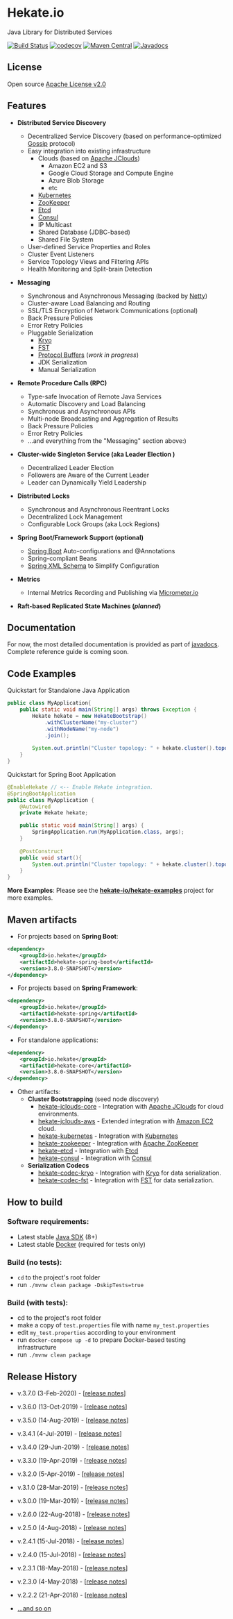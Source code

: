 # Hekate.io

Java Library for Distributed Services

[![Build Status](https://travis-ci.org/hekate-io/hekate.svg?branch=master)](https://travis-ci.org/hekate-io/hekate)
[![codecov](https://codecov.io/gh/hekate-io/hekate/branch/master/graph/badge.svg)](https://codecov.io/gh/hekate-io/hekate)
[![Maven Central](https://maven-badges.herokuapp.com/maven-central/io.hekate/hekate-all/badge.svg)](https://search.maven.org/search?q=io.hekate)
[![Javadocs](http://javadoc.io/badge/io.hekate/hekate-all.svg)](http://javadoc.io/doc/io.hekate/hekate-all)

## License
Open source [Apache License v2.0](http://www.apache.org/licenses/)  

## Features

- **Distributed Service Discovery**
    - Decentralized Service Discovery (based on performance-optimized [Gossip](https://en.wikipedia.org/wiki/Gossip_protocol) protocol)
    - Easy integration into existing infrastructure
        - Clouds (based on [Apache JClouds](https://jclouds.apache.org))
            - Amazon EC2 and S3
            - Google Cloud Storage and Compute Engine
            - Azure Blob Storage
            - etc
        - [Kubernetes](https://kubernetes.io)    
        - [ZooKeeper](https://zookeeper.apache.org)
        - [Etcd](https://github.com/coreos/etcd)
        - [Consul](https://github.com/hashicorp/consul)
        - IP Multicast
        - Shared Database (JDBC-based)
        - Shared File System
    - User-defined Service Properties and Roles
    - Cluster Event Listeners    
    - Service Topology Views and Filtering APIs
    - Health Monitoring and Split-brain Detection
    
- **Messaging**
    - Synchronous and Asynchronous Messaging (backed by [Netty](https://netty.io))
    - Cluster-aware Load Balancing and Routing
    - SSL/TLS Encryption of Network Communications (optional)
    - Back Pressure Policies
    - Error Retry Policies
    - Pluggable Serialization
        - [Kryo](https://github.com/EsotericSoftware/kryo)
        - [FST](https://github.com/RuedigerMoeller/fast-serialization)
        - [Protocol Buffers](https://developers.google.com/protocol-buffers/) (_work in progress_)
        - JDK Serialization
        - Manual Serialization
        
- **Remote Procedure Calls (RPC)**
    - Type-safe Invocation of Remote Java Services
    - Automatic Discovery and Load Balancing
    - Synchronous and Asynchronous APIs
    - Multi-node Broadcasting and Aggregation of Results
    - Back Pressure Policies
    - Error Retry Policies
    - ...and everything from the "Messaging" section above:)
    
- **Cluster-wide Singleton Service (aka Leader Election )**
    - Decentralized Leader Election
    - Followers are Aware of the Current Leader
    - Leader can Dynamically Yield Leadership

- **Distributed Locks**
    - Synchronous and Asynchronous Reentrant Locks
    - Decentralized Lock Management
    - Configurable Lock Groups (aka Lock Regions)
                
- **Spring Boot/Framework Support (optional)**
    - [Spring Boot](https://spring.io/projects/spring-boot) Auto-configurations and @Annotations
    - Spring-compliant Beans
    - [Spring XML Schema](https://docs.spring.io/spring/docs/4.3.x/spring-framework-reference/html/xsd-configuration.html) 
      to Simplify Configuration

- **Metrics**
    - Internal Metrics Recording and Publishing via [Micrometer.io](https://micrometer.io/) 

- **Raft-based Replicated State Machines (_planned_)**


## Documentation

For now, the most detailed documentation is provided as part of [javadocs](http://javadoc.io/doc/io.hekate/hekate-all/). 
Complete reference guide is coming soon.

## Code Examples

Quickstart for Standalone Java Application
```java
public class MyApplication{
    public static void main(String[] args) throws Exception {
        Hekate hekate = new HekateBootstrap()
            .withClusterName("my-cluster")
            .withNodeName("my-node")
            .join();
        
        System.out.println("Cluster topology: " + hekate.cluster().topology());
    }
}

```

Quickstart for Spring Boot Application
```java
@EnableHekate // <-- Enable Hekate integration.
@SpringBootApplication
public class MyApplication {
    @Autowired
    private Hekate hekate;

    public static void main(String[] args) {
        SpringApplication.run(MyApplication.class, args);
    }
    
    @PostConstruct
    public void start(){
        System.out.println("Cluster topology: " + hekate.cluster().topology());
    }
}
```

__More Examples__: Please see the **[hekate-io/hekate-examples](https://github.com/hekate-io/hekate-examples)** project for more examples.


## Maven artifacts

 * For projects based on **Spring Boot**:
```xml
<dependency>
    <groupId>io.hekate</groupId>
    <artifactId>hekate-spring-boot</artifactId>
    <version>3.8.0-SNAPSHOT</version>
</dependency>
```

 * For projects based on **Spring Framework**:
```xml
<dependency>
    <groupId>io.hekate</groupId>
    <artifactId>hekate-spring</artifactId>
    <version>3.8.0-SNAPSHOT</version>
</dependency>
```

 * For standalone applications:
```xml
<dependency>
    <groupId>io.hekate</groupId>
    <artifactId>hekate-core</artifactId>
    <version>3.8.0-SNAPSHOT</version>
</dependency>
```

 * Other artifacts:
    - **Cluster Bootstrapping** (seed node discovery)
        - [hekate-jclouds-core](hekate-jclouds-core/) - Integration with [Apache JClouds](https://jclouds.apache.org) 
          for cloud environments.
        - [hekate-jclouds-aws](hekate-jclouds-aws/) - Extended integration with [Amazon EC2](https://aws.amazon.com) cloud.
        - [hekate-kubernetes](hekate-kubernetes/) - Integration with [Kubernetes](https://kubernetes.io) 
        - [hekate-zookeeper](hekate-zookeeper/) - Integration with [Apache ZooKeeper](https://zookeeper.apache.org) 
        - [hekate-etcd](hekate-etcd/) - Integration with [Etcd](https://github.com/etcd-io/etcd) 
        - [hekate-consul](hekate-consul/) - Integration with [Consul](https://github.com/hashicorp/consul) 
    - **Serialization Codecs**
        - [hekate-codec-kryo](hekate-codec-kryo/README.md) - Integration with [Kryo](https://github.com/EsotericSoftware/kryo) for data 
          serialization.
        - [hekate-codec-fst](hekate-codec-fst/README.md) - Integration with [FST](https://github.com/RuedigerMoeller/fast-serialization) for 
          data serialization.

## How to build

### Software requirements:

 - Latest stable [Java SDK](https://adoptopenjdk.net/) (8+)
 - Latest stable [Docker](https://www.docker.com) (required for tests only)


### Build (no tests):

 - `cd` to the project's root folder
 - run `./mvnw clean package -DskipTests=true`
 
### Build (with tests):
 
  - cd to the project's root folder
  - make a copy of `test.properties` file with name `my_test.properties`
  - edit `my_test.properties` according to your environment
  - run `docker-compose up -d` to prepare Docker-based testing infrastructure
  - run `./mvnw clean package`
  
## Release History

 - v.3.7.0 (3-Feb-2020) - [[release notes](https://github.com/hekate-io/hekate/releases/tag/v.3.7.0)]

 - v.3.6.0 (13-Oct-2019) - [[release notes](https://github.com/hekate-io/hekate/releases/tag/v.3.6.0)]
 
 - v.3.5.0 (14-Aug-2019) - [[release notes](https://github.com/hekate-io/hekate/releases/tag/v.3.5.0)]
 
 - v.3.4.1 (4-Jul-2019) - [[release notes](https://github.com/hekate-io/hekate/releases/tag/v.3.4.1)]

 - v.3.4.0 (29-Jun-2019) - [[release notes](https://github.com/hekate-io/hekate/releases/tag/v.3.4.0)]
 
 - v.3.3.0 (19-Apr-2019) - [[release notes](https://github.com/hekate-io/hekate/releases/tag/v.3.3.0)]
 
 - v.3.2.0 (5-Apr-2019) - [[release notes](https://github.com/hekate-io/hekate/releases/tag/v.3.2.0)]
 
 - v.3.1.0 (28-Mar-2019) - [[release notes](https://github.com/hekate-io/hekate/releases/tag/v.3.1.0)]
 
 - v.3.0.0 (19-Mar-2019) - [[release notes](https://github.com/hekate-io/hekate/releases/tag/v.3.0.0)]
 
 - v.2.6.0 (22-Aug-2018) - [[release notes](https://github.com/hekate-io/hekate/releases/tag/v.2.6.0)]

 - v.2.5.0 (4-Aug-2018) - [[release notes](https://github.com/hekate-io/hekate/releases/tag/v.2.5.0)]

 - v.2.4.1 (15-Jul-2018) - [[release notes](https://github.com/hekate-io/hekate/releases/tag/v.2.4.1)]

 - v.2.4.0 (15-Jul-2018) - [[release notes](https://github.com/hekate-io/hekate/releases/tag/v.2.4.0)]

 - v.2.3.1 (18-May-2018) - [[release notes](https://github.com/hekate-io/hekate/releases/tag/v.2.3.1)]

 - v.2.3.0 (4-May-2018) - [[release notes](https://github.com/hekate-io/hekate/releases/tag/v.2.3.0)]

 - v.2.2.2 (21-Apr-2018) - [[release notes](https://github.com/hekate-io/hekate/releases/tag/v.2.2.2)]

 - [...and so on](https://github.com/hekate-io/hekate/releases)

